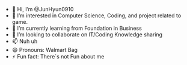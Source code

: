 - 👋 Hi, I’m @JunHyun0910
- 👀 I’m interested in Computer Science, Coding, and project related to game.
- 🌱 I’m currently learning from Foundation in Business
- 💞️ I’m looking to collaborate on IT/Coding Knowledge sharing
- 📫 Nuh uh
- 😄 Pronouns: Walmart Bag
- ⚡ Fun fact: There`s not Fun about me

<!---
JunHyun0910/JunHyun0910 is a ✨ special ✨ repository because its `README.md` (this file) appears on your GitHub profile.
You can click the Preview link to take a look at your changes.
--->
